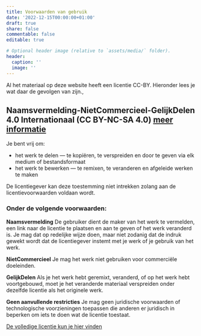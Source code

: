 ```yaml
---
title: Voorwaarden van gebruik
date: '2022-12-15T00:00:00+01:00'
draft: true
share: false
commentable: false
editable: true

# Optional header image (relative to `assets/media/` folder).
header:
  caption: ''
  image: ''
---
```

Al het materiaal op deze website heeft een licentie CC-BY. Hieronder lees je wat daar de gevolgen van zijn.,
## Naamsvermelding-NietCommercieel-GelijkDelen 4.0 Internationaal (CC BY-NC-SA 4.0) [meer informatie](https://creativecommons.org/licenses/by-nc-sa/4.0/deed.nl)

Je bent vrij om:
- het werk te delen — te kopiëren, te verspreiden en door te geven via elk medium of bestandsformaat
- het werk te bewerken — te remixen, te veranderen en afgeleide werken te maken

De licentiegever kan deze toestemming niet intrekken zolang aan de licentievoorwaarden voldaan wordt.

### Onder de volgende voorwaarden:
**Naamsvermelding**
De gebruiker dient de maker van het werk te vermelden, een link naar de licentie te plaatsen en aan te geven of het werk veranderd is. Je mag dat op redelijke wijze doen, maar niet zodanig dat de indruk gewekt wordt dat de licentiegever instemt met je werk of je gebruik van het werk.

**NietCommercieel**
Je mag het werk niet gebruiken voor commerciële doeleinden.

**GelijkDelen**
Als je het werk hebt geremixt, veranderd, of op het werk hebt voortgebouwd, moet je het veranderde materiaal verspreiden onder dezelfde licentie als het originele werk.

**Geen aanvullende restricties**
Je mag geen juridische voorwaarden of technologische voorzieningen toepassen die anderen er juridisch in beperken om iets te doen wat de licentie toestaat.

[De volledige licentie kun je hier vinden](https://creativecommons.org/licenses/by-nc-sa/4.0/legalcode.nl)
